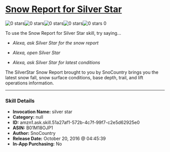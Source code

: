 # [Snow Report for Silver Star](http://alexa.amazon.com/#skills/amzn1.ask.skill.51a27af1-572b-4c7f-99f7-c2e5d62925e0)
![0 stars](../../images/ic_star_border_black_18dp_1x.png)![0 stars](../../images/ic_star_border_black_18dp_1x.png)![0 stars](../../images/ic_star_border_black_18dp_1x.png)![0 stars](../../images/ic_star_border_black_18dp_1x.png)![0 stars](../../images/ic_star_border_black_18dp_1x.png) 0

To use the Snow Report for Silver Star skill, try saying...

* *Alexa, ask Silver Star for the snow report*

* *Alexa, open Silver Star*

* *Alexa, ask Silver Star for latest conditions*

The SilverStar Snow Report brought to you by SnoCountry brings you the latest snow fall, snow surface conditions,  base depth, trail, and lift operations information.

***

### Skill Details

* **Invocation Name:** silver star
* **Category:** null
* **ID:** amzn1.ask.skill.51a27af1-572b-4c7f-99f7-c2e5d62925e0
* **ASIN:** B01M18OJP1
* **Author:** SnoCountry
* **Release Date:** October 20, 2016 @ 04:45:39
* **In-App Purchasing:** No
